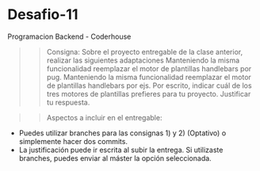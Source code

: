 # Desafio-11
 Programacion Backend - Coderhouse
>> Consigna:  Sobre el proyecto entregable de la clase anterior, realizar las siguientes adaptaciones
Manteniendo la misma funcionalidad reemplazar el motor de plantillas handlebars por pug.
Manteniendo la misma funcionalidad reemplazar el motor de plantillas handlebars por ejs.
Por escrito, indicar cuál de los tres motores de plantillas prefieres para tu proyecto. Justificar tu respuesta.


>> Aspectos a incluir en el entregable:
- Puedes utilizar branches para las consignas 1) y 2) (Optativo) o simplemente hacer dos commits.
- La justificación puede ir escrita al subir la entrega. Si utilizaste branches, puedes enviar al máster la opción seleccionada.
